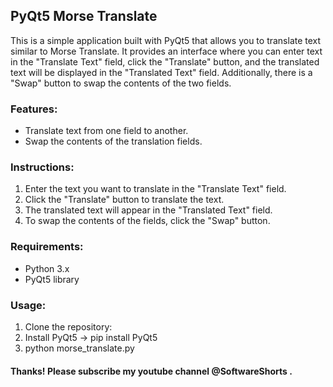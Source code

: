 ## PyQt5 Morse Translate

This is a simple application built with PyQt5 that allows you to translate text similar to Morse Translate. It provides an interface where you can enter text in the "Translate Text" field, click the "Translate" button, and the translated text will be displayed in the "Translated Text" field. Additionally, there is a "Swap" button to swap the contents of the two fields.

### Features:
- Translate text from one field to another.
- Swap the contents of the translation fields.

### Instructions:
1. Enter the text you want to translate in the "Translate Text" field.
2. Click the "Translate" button to translate the text.
3. The translated text will appear in the "Translated Text" field.
4. To swap the contents of the fields, click the "Swap" button.

### Requirements:
- Python 3.x
- PyQt5 library

### Usage:
1. Clone the repository:
2. Install PyQt5 -> pip install PyQt5
3. python morse_translate.py

#### Thanks! Please subscribe my youtube channel @SoftwareShorts .

